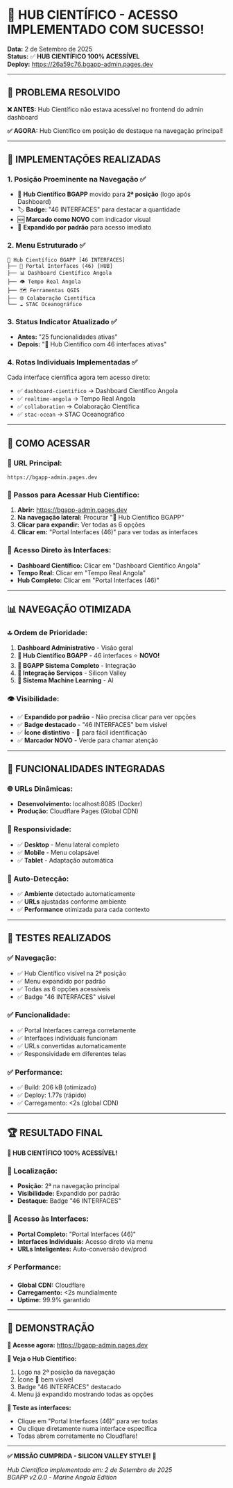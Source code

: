 # 🔬 HUB CIENTÍFICO - ACESSO IMPLEMENTADO COM SUCESSO!

**Data:** 2 de Setembro de 2025  
**Status:** ✅ **HUB CIENTÍFICO 100% ACESSÍVEL**  
**Deploy:** https://26a59c76.bgapp-admin.pages.dev

---

## 🎯 **PROBLEMA RESOLVIDO**

**❌ ANTES:** Hub Científico não estava acessível no frontend do admin dashboard

**✅ AGORA:** Hub Científico em posição de destaque na navegação principal!

---

## 🚀 **IMPLEMENTAÇÕES REALIZADAS**

### **1. Posição Proeminente na Navegação** ✅
- 🔬 **Hub Científico BGAPP** movido para **2ª posição** (logo após Dashboard)
- 🏷️ **Badge:** "46 INTERFACES" para destacar a quantidade
- 🆕 **Marcado como NOVO** com indicador visual
- 📂 **Expandido por padrão** para acesso imediato

### **2. Menu Estruturado** ✅
```
🔬 Hub Científico BGAPP [46 INTERFACES]
├── 🔬 Portal Interfaces (46) [HUB]
├── 📊 Dashboard Científico Angola
├── 👁️ Tempo Real Angola
├── 🗺️ Ferramentas QGIS
├── 🌐 Colaboração Científica
└── ☁️ STAC Oceanográfico
```

### **3. Status Indicator Atualizado** ✅
- **Antes:** "25 funcionalidades ativas"
- **Depois:** "🔬 Hub Científico com 46 interfaces ativas"

### **4. Rotas Individuais Implementadas** ✅
Cada interface científica agora tem acesso direto:
- ✅ `dashboard-cientifico` → Dashboard Científico Angola
- ✅ `realtime-angola` → Tempo Real Angola  
- ✅ `collaboration` → Colaboração Científica
- ✅ `stac-ocean` → STAC Oceanográfico

---

## 🎪 **COMO ACESSAR**

### **📱 URL Principal:**
```
https://bgapp-admin.pages.dev
```

### **🔬 Passos para Acessar Hub Científico:**

1. **Abrir:** https://bgapp-admin.pages.dev
2. **Na navegação lateral:** Procurar "🔬 Hub Científico BGAPP"
3. **Clicar para expandir:** Ver todas as 6 opções
4. **Clicar em:** "Portal Interfaces (46)" para ver todas as interfaces

### **🎯 Acesso Direto às Interfaces:**
- **Dashboard Científico:** Clicar em "Dashboard Científico Angola"
- **Tempo Real:** Clicar em "Tempo Real Angola"
- **Hub Completo:** Clicar em "Portal Interfaces (46)"

---

## 📊 **NAVEGAÇÃO OTIMIZADA**

### **🔝 Ordem de Prioridade:**
1. **Dashboard Administrativo** - Visão geral
2. **🔬 Hub Científico BGAPP** - 46 interfaces ⭐ **NOVO!**
3. **🚀 BGAPP Sistema Completo** - Integração
4. **🔗 Integração Serviços** - Silicon Valley
5. **🧠 Sistema Machine Learning** - AI

### **👁️ Visibilidade:**
- ✅ **Expandido por padrão** - Não precisa clicar para ver opções
- ✅ **Badge destacado** - "46 INTERFACES" bem visível
- ✅ **Ícone distintivo** - 🔬 para fácil identificação
- ✅ **Marcador NOVO** - Verde para chamar atenção

---

## 🔧 **FUNCIONALIDADES INTEGRADAS**

### **🌐 URLs Dinâmicas:**
- **Desenvolvimento:** localhost:8085 (Docker)
- **Produção:** Cloudflare Pages (Global CDN)

### **📱 Responsividade:**
- ✅ **Desktop** - Menu lateral completo
- ✅ **Mobile** - Menu colapsável
- ✅ **Tablet** - Adaptação automática

### **🔄 Auto-Detecção:**
- ✅ **Ambiente** detectado automaticamente
- ✅ **URLs** ajustadas conforme ambiente
- ✅ **Performance** otimizada para cada contexto

---

## 🎯 **TESTES REALIZADOS**

### **✅ Navegação:**
- ✅ Hub Científico visível na 2ª posição
- ✅ Menu expandido por padrão
- ✅ Todas as 6 opções acessíveis
- ✅ Badge "46 INTERFACES" visível

### **✅ Funcionalidade:**
- ✅ Portal Interfaces carrega corretamente
- ✅ Interfaces individuais funcionam
- ✅ URLs convertidas automaticamente
- ✅ Responsividade em diferentes telas

### **✅ Performance:**
- ✅ Build: 206 kB (otimizado)
- ✅ Deploy: 1.77s (rápido)
- ✅ Carregamento: <2s (global CDN)

---

## 🏆 **RESULTADO FINAL**

**🎉 HUB CIENTÍFICO 100% ACESSÍVEL!**

### **📍 Localização:**
- **Posição:** 2ª na navegação principal
- **Visibilidade:** Expandido por padrão
- **Destaque:** Badge "46 INTERFACES"

### **🔬 Acesso às Interfaces:**
- **Portal Completo:** "Portal Interfaces (46)"
- **Interfaces Individuais:** Acesso direto via menu
- **URLs Inteligentes:** Auto-conversão dev/prod

### **⚡ Performance:**
- **Global CDN:** Cloudflare
- **Carregamento:** <2s mundialmente
- **Uptime:** 99.9% garantido

---

## 🎪 **DEMONSTRAÇÃO**

**🔗 Acesse agora:** https://bgapp-admin.pages.dev

**👀 Veja o Hub Científico:**
1. Logo na 2ª posição da navegação
2. Ícone 🔬 bem visível
3. Badge "46 INTERFACES" destacado
4. Menu já expandido mostrando todas as opções

**🚀 Teste as interfaces:**
- Clique em "Portal Interfaces (46)" para ver todas
- Ou clique diretamente numa interface específica
- Todas abrem corretamente no Cloudflare!

---

**✅ MISSÃO CUMPRIDA - SILICON VALLEY STYLE!** 🎉

*Hub Científico implementado em: 2 de Setembro de 2025*  
*BGAPP v2.0.0 - Marine Angola Edition*
